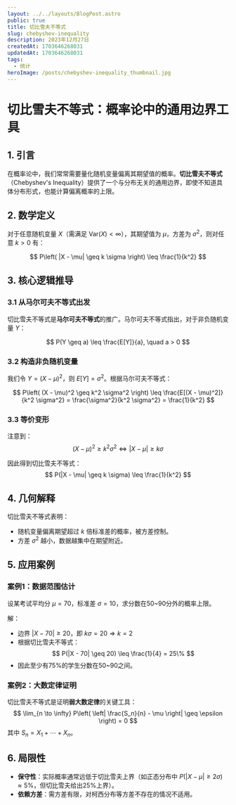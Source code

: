 ```yaml
---
layout: ../../layouts/BlogPost.astro
public: true
title: 切比雪夫不等式
slug: chebyshev-inequality
description: 2023年12月27日
createdAt: 1703646268031
updatedAt: 1703646268031
tags:
  - 统计
heroImage: /posts/chebyshev-inequality_thumbnail.jpg
---
```

# 切比雪夫不等式：概率论中的通用边界工具

## 1. 引言
在概率论中，我们常常需要量化随机变量偏离其期望值的概率。**切比雪夫不等式**（Chebyshev's Inequality）提供了一个与分布无关的通用边界，即使不知道具体分布形式，也能计算偏离概率的上限。

## 2. 数学定义
对于任意随机变量 $X$（需满足 $\text{Var}(X) < \infty$），其期望值为 $\mu$，方差为 $\sigma^2$，则对任意 $k > 0$ 有：

$$
P\left( |X - \mu| \geq k \sigma \right) \leq \frac{1}{k^2}
$$

## 3. 核心逻辑推导

### 3.1 从马尔可夫不等式出发
切比雪夫不等式是**马尔可夫不等式**的推广。马尔可夫不等式指出，对于非负随机变量 $Y$：

$$
P(Y \geq a) \leq \frac{E[Y]}{a}, \quad a > 0
$$

### 3.2 构造非负随机变量
我们令 $Y = (X - \mu)^2$，则 $E[Y] = \sigma^2$。根据马尔可夫不等式：

$$
P\left( (X - \mu)^2 \geq k^2 \sigma^2 \right) \leq \frac{E[(X - \mu)^2]}{k^2 \sigma^2} = \frac{\sigma^2}{k^2 \sigma^2} = \frac{1}{k^2}
$$

### 3.3 等价变形
注意到：
$$
(X - \mu)^2 \geq k^2 \sigma^2 \iff |X - \mu| \geq k \sigma
$$

因此得到切比雪夫不等式：
$$
P(|X - \mu| \geq k \sigma) \leq \frac{1}{k^2}
$$

## 4. 几何解释
切比雪夫不等式表明：
- 随机变量偏离期望超过 $k$ 倍标准差的概率，被方差控制。
- 方差 $\sigma^2$ 越小，数据越集中在期望附近。

## 5. 应用案例

### 案例1：数据范围估计
设某考试平均分 $\mu = 70$，标准差 $\sigma = 10$，求分数在50~90分外的概率上限。

解：
- 边界 $|X - 70| \geq 20$，即 $k \sigma = 20 \Rightarrow k = 2$
- 根据切比雪夫不等式：
  $$
  P(|X - 70| \geq 20) \leq \frac{1}{4} = 25\%
  $$
- 因此至少有75%的学生分数在50~90之间。

### 案例2：大数定律证明
切比雪夫不等式是证明**弱大数定律**的关键工具：
$$
\lim_{n \to \infty} P\left( \left| \frac{S_n}{n} - \mu \right| \geq \epsilon \right) = 0
$$
其中 $S_n = X_1 + \cdots + X_n$。

## 6. 局限性
- **保守性**：实际概率通常远低于切比雪夫上界（如正态分布中 $P(|X-\mu| \geq 2\sigma) \approx 5\%$，但切比雪夫给出25%上界）。
- **依赖方差**：需方差有限，对柯西分布等方差不存在的情况不适用。
